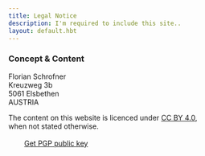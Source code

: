 ```yaml
---
title: Legal Notice
description: I'm required to include this site..
layout: default.hbt
---
```


### Concept & Content

Florian Schrofner  
Kreuzweg 3b  
5061 Elsbethen  
AUSTRIA

The content on this website is licenced under [CC BY 4.0](http://creativecommons.org/licenses/by/4.0),  
when not stated otherwise.  
<br/>
<i class="fa fa-envelope fa-lg"></i> <span id="obfuscated_email"></span> &nbsp; &nbsp; &nbsp; &nbsp; <i class="fa fa-certificate fa-lg"></i> [Get PGP public key](/keys/florian_schrofner_pub.asc)
